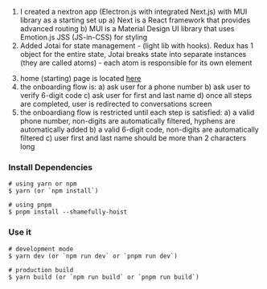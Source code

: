 1. I created a nextron app (Electron.js with integrated Next.js) with MUI library as a starting set up
   a) Next is a React framework that provides advanced routing
   b) MUI is a Material Design UI library that uses Emotion.js JSS (JS-in-CSS) for styling
2. Added Jotai for state management - (light lib with hooks). Redux has 1 object for the entire state, Jotai breaks state into separate instances (they are called atoms) - each atom is responsible for its own element

3) home (starting) page is located [here](renderer/pages/home.tsx)
4) the onboarding flow is:
   a) ask user for a phone number
   b) ask user to verify 6-digit code
   c) ask user for first and last name
   d) once all steps are completed, user is redirected to conversations screen
5) the onboardiang flow is restricted until each step is satisfied:
   a) a valid phone number, non-digits are automatically filtered, hyphens are automatically added
   b) a valid 6-digit code, non-digits are automatically filtered
   c) user first and last name should be more than 2 characters long

### Install Dependencies

```
# using yarn or npm
$ yarn (or `npm install`)

# using pnpm
$ pnpm install --shamefully-hoist
```

### Use it

```
# development mode
$ yarn dev (or `npm run dev` or `pnpm run dev`)

# production build
$ yarn build (or `npm run build` or `pnpm run build`)
```
